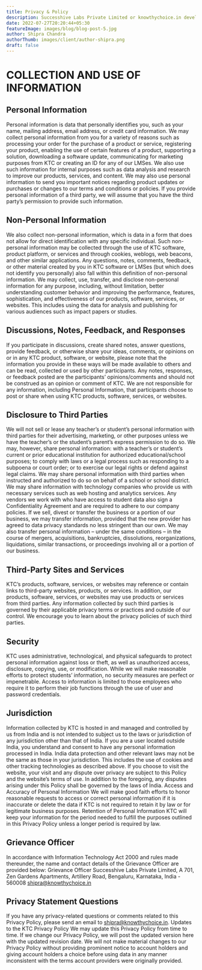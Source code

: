 ```yaml
---
title: Privacy & Policy
description: Successhive Labs Private Limited or knowthychoice.in developed this Privacy Policy in order for you to understand how we collect, store, use, communicate and disclose your information.
date: 2022-07-27T20:20:44+05:30
featureImage: images/blog/blog-post-5.jpg
author: Shipra Chandra
authorThumb: images/client/author-shipra.png
draft: false
---
```


# COLLECTION AND USE OF INFORMATION

## Personal Information
Personal information is data that personally identifies you, such as your name, mailing address, email address, or credit card information. We may collect personal information from you for a variety of reasons such as processing your order for the purchase of a product or service, registering your product, enabling the use of certain features of a product, supporting a solution, downloading a software update, communicating for marketing purposes from KTC or creating an ID for any of our LMSes. We also use such information for internal purposes such as data analysis and research to improve our products, services, and content. We may also use personal information to send you important notices regarding product updates or purchases or changes to our terms and conditions or policies. If you provide personal information of a third party, we will assume that you have the third party’s permission to provide such information.

## Non-Personal Information
We also collect non-personal information, which is data in a form that does not allow for direct identification with any specific individual. Such non-personal information may be collected through the use of KTC software, product platform, or services and through cookies, weblogs, web beacons, and other similar applications. Any questions, notes, comments, feedback, or other material created by you in KTC software or LMSes (but which does not identify you personally) also fall within this definition of non-personal information. We may collect, use, transfer, and disclose non-personal information for any purpose, including, without limitation, better understanding customer behavior and improving the performance, features, sophistication, and effectiveness of our products, software, services, or websites. This includes using the data for analysis and publishing for various audiences such as impact papers or studies.

## Discussions, Notes, Feedback, and Responses
If you participate in discussions, create shared notes, answer questions, provide feedback, or otherwise share your ideas, comments, or opinions on or in any KTC product, software, or website, please note that the information you provide in these ways will be made available to others and can be read, collected or used by other participants. Any notes, responses, or feedback posted are the participants’ opinions/comments and should not be construed as an opinion or comment of KTC. We are not responsible for any information, including Personal Information, that participants choose to post or share when using KTC products, software, services, or websites.

## Disclosure to Third Parties
We will not sell or lease any teacher’s or student’s personal information with third parties for their advertising, marketing, or other purposes unless we have the teacher’s or the student’s parent’s express permission to do so. We may, however, share personal information:
with a teacher’s or student’s current or prior educational institution for authorized educational/school purposes;
to comply with laws or a legal process such as responding to a subpoena or court order; or
to exercise our legal rights or defend against legal claims.
We may share personal information with third parties when instructed and authorized to do so on behalf of a school or school district.
We may share information with technology companies who provide us with necessary services such as web hosting and analytics services.
Any vendors we work with who have access to student data also sign a Confidentiality Agreement and are required to adhere to our company policies.
If we sell, divest or transfer the business or a portion of our business, we may transfer information, provided that the new provider has agreed to data
privacy standards no less stringent than our own. We may also transfer personal information – under the same conditions – in the course of mergers, acquisitions, bankruptcies, dissolutions, reorganizations, liquidations, similar transactions, or proceedings involving all or a portion of our business.

## Third-Party Sites and Services
KTC’s products, software, services, or websites may reference or contain links to third-party websites, products, or services. In addition, our products, software, services, or websites may use products or services from third parties. Any information collected by such third parties is governed by their applicable privacy terms or practices and outside of our control. We encourage you to learn about the privacy policies of such third parties.

## Security
KTC uses administrative, technological, and physical safeguards to protect personal information against loss or theft, as well as unauthorized access, disclosure, copying, use, or modification. While we will make reasonable efforts to protect students’ information, no security measures are perfect or impenetrable. Access to information is limited to those employees who require it to perform their job functions through the use of user and password credentials.

## Jurisdiction
Information collected by KTC is hosted in and managed and controlled by us from India and is not intended to subject us to the laws or jurisdiction of any jurisdiction other than that of India. If you are a user located outside India, you understand and consent to have any personal information processed in India. India data protection and other relevant laws may not be the same as those in your jurisdiction. This includes the use of cookies and other tracking technologies as described above.
If you choose to visit the website, your visit and any dispute over privacy are subject to this Policy and the website’s terms of use. In addition to the foregoing, any disputes arising under this Policy shall be governed by the laws of India.
Access and Accuracy of Personal Information
We will make good faith efforts to honor reasonable requests to access or correct personal information if it is inaccurate or delete the data if KTC is not required to retain it by law or for legitimate business purposes.
Retention of Personal Information
KTC will keep your information for the period needed to fulfill the purposes outlined in this Privacy Policy unless a longer period is required by law.

## Grievance Officer
In accordance with Information Technology Act 2000 and rules made thereunder, the name and contact details of the Grievance Officer are provided below:
Grievance Officer
Successhive Labs Private Limited, A 701, Zen Gardens Apartments, Artillery Road, Bengaluru, Karnataka, India - 560008 
shipra@knowthychoice.in

## Privacy Statement Questions
If you have any privacy-related questions or comments related to this Privacy Policy, please send an email to shipra@knowthychoice.in.
Updates to the KTC Privacy Policy
We may update this Privacy Policy from time to time. If we change our Privacy Policy, we will post the updated version here with the updated revision date. We will not make material changes to our Privacy Policy without providing prominent notice to account holders and giving account holders a choice before using data in any manner inconsistent with the terms account providers were originally provided.
